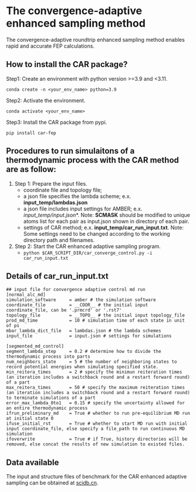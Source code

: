 # The convergence-adaptive enhanced sampling method
The convergence-adaptive roundtrip enhanced sampling method enables rapid and accurate FEP calculations.

## How to install the CAR package?

Step1: Create an environment with python version >=3.9 and <3.11.
```
conda create -n <your_env_name> python=3.9
```
Step2: Activate the environment.
```
conda activate <your_env_name>
```
Step3: Install the CAR package from pypi.
```
pip install car-fep
```

## Procedures to run simulaitons of a thermodynamic process with the CAR method are as follow:
1. Step 1: Prepare the input files.
    - coordinate file and topology file;
    - a json file specifies the lambda scheme; e.x. **input_temp/lambdas.json**
    - a json file includes input settings for AMBER; e.x. **input_temp/input*.json**. Note:  __SCMASK__ should be modified to unique atoms list for each pair as input.json shown in directory of each pair.
    - settings of CAR method; e.x. **input_temp/car_run_input.txt**. Note: Some settings need to be changed according to the working directory path and filenames.
2. Step 2: Start the CAR enhanced adaptive sampling program.
    - `python $CAR_SCRIPT_DIR/car_converge_control.py -i car_run_input.txt`

## Details of car_run_input.txt
```
## input file for convergence adaptive control md run
[normal_alc_md]
simulation_software     = amber # the simulation software
coordinate_file         = __COOR__ # the initial input coordinate_file, can be '.prmcrd' or '.rst7'
topology_file           = __TOPO__ # the initial input topology_file
prod_md_time            = 10 # simulation time of each state in unit of ps
mbar_lambda_dict_file   = lambdas.json # the lambda schemes
input_file              = input.json # settings for simulations

[segmented_md_control]
segment_lambda_step     = 0.2 # determine how to divide the thermodynamic process into parts
num_neighbors_state     = 5 # the number of neighboring states to record potential energies when simulating specified state.
min_reitera_times       = 2 # specify the minimun reiteration times (an iteration includes a switchback round and a restart forward round) of a part
max_reitera_times       = 50 # specify the maximum reiteration times (an iteration includes a switchback round and a restart forward round) to terminate simulations of a part
error_max_lambda_0to1   = 0.15 # specify the uncertainty allowed for an entire thermodynamic process
ifrun_preliminary_md    = True # whether to run pre-equilibrium MD run at initial state 0
ifuse_initial_rst       = True # whether to start MD run with initial input coordinate_file, else specify a file_path to run continuous MD simulation
ifoverwrite             = True # if True, history directories will be removed, else concat the results of new simulation to existed files.
```

## Data available 
The input and structure files of benchmark for the CAR enhanced adaptive sampling can be obtained at [scidb.cn](https://www.scidb.cn/s/B7VF7r).
